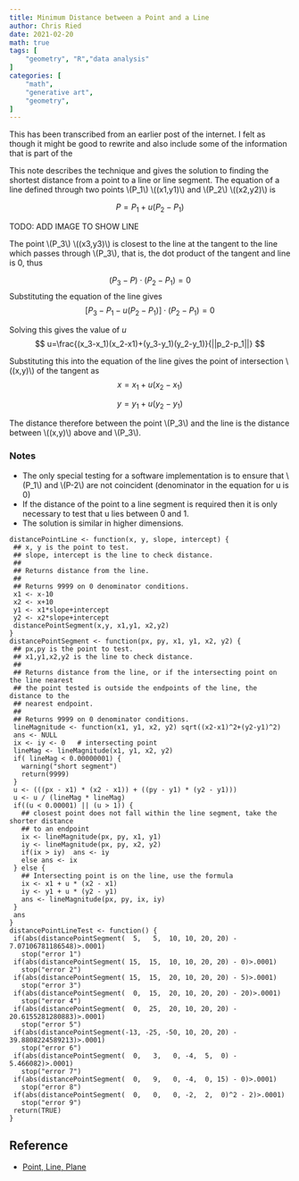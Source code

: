 ```yaml
---
title: Minimum Distance between a Point and a Line
author: Chris Ried
date: 2021-02-20
math: true
tags: [
    "geometry", "R","data analysis"
]
categories: [
    "math",
    "generative art",
    "geometry",
]
---
```

This has been transcribed from an earlier post of the internet. I felt as though it might be good to rewrite and also include some of the information that is part of the 

This note describes the technique and gives the solution to finding the shortest distance from a point to a line or line segment. The equation of a line defined through two points \\(P_1\\) \\((x1,y1)\\) and \\(P_2\\) \\((x2,y2)\\) is

$$
P = P_1 + u(P_2-P_1)
$$

TODO: ADD IMAGE TO SHOW LINE

The point \\(P_3\\) \\((x3,y3)\\) is closest to the line at the tangent to the line which passes through \\(P_3\\), that is, the dot product of the tangent and line is 0, thus

$$
(P_3-P)\cdot(P_2-P_1)=0
$$
Substituting the equation of the line gives 
$$
[P_3-P_1-u(P_2-P_1)]\cdot(P_2-P_1)=0
$$

Solving this gives the value of $u$
$$
u=\frac{(x_3-x_1)(x_2-x1)+(y_3-y_1)(y_2-y_1)}{||p_2-p_1||}
$$

Substituting this into the equation of the line gives the point of intersection \\((x,y)\\) of the tangent as 
$$
x = x_1 + u(x_2-x_1)
$$

$$
y = y_1+u(y_2-y_1)
$$

The distance therefore between the point \\(P_3\\) and the line is the distance between \\((x,y)\\) above and \\(P_3\\).

### Notes

* The only special testing for a software implementation is to ensure that \\(P_1\\) and \\(P-2\\) are not coincident (denominator in the equation for u is 0)
* If the distance of the point to a line segment is required then it is only necessary to test that u lies between 0 and 1.
* The solution is similar in higher dimensions.

```{r}
distancePointLine <- function(x, y, slope, intercept) {
 ## x, y is the point to test.
 ## slope, intercept is the line to check distance.
 ##
 ## Returns distance from the line.
 ##
 ## Returns 9999 on 0 denominator conditions.
 x1 <- x-10
 x2 <- x+10
 y1 <- x1*slope+intercept
 y2 <- x2*slope+intercept
 distancePointSegment(x,y, x1,y1, x2,y2)
}
distancePointSegment <- function(px, py, x1, y1, x2, y2) {
 ## px,py is the point to test.
 ## x1,y1,x2,y2 is the line to check distance.
 ##
 ## Returns distance from the line, or if the intersecting point on the line nearest
 ## the point tested is outside the endpoints of the line, the distance to the
 ## nearest endpoint.
 ##
 ## Returns 9999 on 0 denominator conditions.
 lineMagnitude <- function(x1, y1, x2, y2) sqrt((x2-x1)^2+(y2-y1)^2)
 ans <- NULL
 ix <- iy <- 0   # intersecting point
 lineMag <- lineMagnitude(x1, y1, x2, y2)
 if( lineMag < 0.00000001) {
   warning("short segment")
   return(9999)
 }
 u <- (((px - x1) * (x2 - x1)) + ((py - y1) * (y2 - y1)))
 u <- u / (lineMag * lineMag)
 if((u < 0.00001) || (u > 1)) {
   ## closest point does not fall within the line segment, take the shorter distance
   ## to an endpoint
   ix <- lineMagnitude(px, py, x1, y1)
   iy <- lineMagnitude(px, py, x2, y2)
   if(ix > iy)  ans <- iy
   else ans <- ix
 } else {
   ## Intersecting point is on the line, use the formula
   ix <- x1 + u * (x2 - x1)
   iy <- y1 + u * (y2 - y1)
   ans <- lineMagnitude(px, py, ix, iy)
 }
 ans
}
distancePointLineTest <- function() {
 if(abs(distancePointSegment(  5,   5,  10, 10, 20, 20) - 7.07106781186548)>.0001)
   stop("error 1")
 if(abs(distancePointSegment( 15,  15,  10, 10, 20, 20) - 0)>.0001)
   stop("error 2")
 if(abs(distancePointSegment( 15,  15,  20, 10, 20, 20) - 5)>.0001)
   stop("error 3")
 if(abs(distancePointSegment(  0,  15,  20, 10, 20, 20) - 20)>.0001)
   stop("error 4")
 if(abs(distancePointSegment(  0,  25,  20, 10, 20, 20) - 20.6155281280883)>.0001)
   stop("error 5")
 if(abs(distancePointSegment(-13, -25, -50, 10, 20, 20) - 39.8808224589213)>.0001)
   stop("error 6")
 if(abs(distancePointSegment(  0,   3,   0, -4,  5,  0) - 5.466082)>.0001)
   stop("error 7")
 if(abs(distancePointSegment(  0,   9,   0, -4,  0, 15) - 0)>.0001)
   stop("error 8")
 if(abs(distancePointSegment(  0,   0,   0, -2,  2,  0)^2 - 2)>.0001)
   stop("error 9")
 return(TRUE)
}
```

## Reference 

* [Point, Line, Plane](http://paulbourke.net/geometry/pointlineplane/)